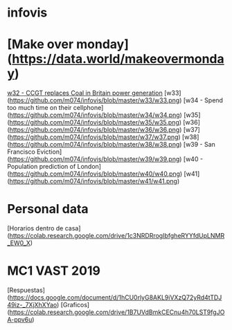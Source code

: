 # infovis
# [Make over monday] (https://data.world/makeovermonday)
[w32 - CCGT replaces Coal in Britain power generation](https://github.com/m074/infovis/blob/master/w32/w32%20CCGT%20replaces%20Coal%20in%20Britain%20power%20generation.png)
[w33] (https://github.com/m074/infovis/blob/master/w33/w33.png)
[w34 - Spend too much time on their cellphone] (https://github.com/m074/infovis/blob/master/w34/w34.png)
[w35] (https://github.com/m074/infovis/blob/master/w35/w35.png)
[w36] (https://github.com/m074/infovis/blob/master/w36/w36.png)
[w37] (https://github.com/m074/infovis/blob/master/w37/w37.png)
[w38] (https://github.com/m074/infovis/blob/master/w38/w38.png)
[w39 - San Francisco Eviction] (https://github.com/m074/infovis/blob/master/w39/w39.png)
[w40 - Population prediction of London] (https://github.com/m074/infovis/blob/master/w40/w40.png)
[w41] (https://github.com/m074/infovis/blob/master/w41/w41.png) 

# Personal data
[Horarios dentro de casa] (https://colab.research.google.com/drive/1c3NRDRrogIbfgheRYYfdUpLNMR_EW0_X)

# MC1 VAST 2019
[Respuestas] (https://docs.google.com/document/d/1hCU0rlyG8AKL9iVXzQ72yRd4tTDJ49iz-_7XjXhXYao)
[Graficos] (https://colab.research.google.com/drive/1B7UVdBmkCECnu4h70LST9fgJOA-ppv6u)
